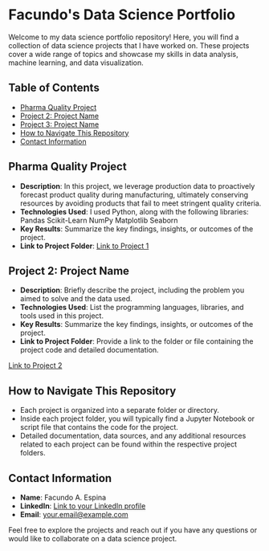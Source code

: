# Facundo's Data Science Portfolio

Welcome to my data science portfolio repository! Here, you will find a collection of data science projects that I have worked on. 
These projects cover a wide range of topics and showcase my skills in data analysis, machine learning, and data visualization.

## Table of Contents

- [Pharma Quality Project](#pharma-quality-project)
- [Project 2: Project Name](#project-2-project-name)
- [Project 3: Project Name](#project-3-project-name)
- [How to Navigate This Repository](#how-to-navigate-this-repository)
- [Contact Information](#contact-information)

## Pharma Quality Project

- **Description**: In this project, we leverage production data to proactively forecast product quality during manufacturing, ultimately conserving resources by avoiding products that fail to meet stringent quality criteria.
- **Technologies Used**: I used Python, along with the following libraries:
Pandas
Scikit-Learn
NumPy
Matplotlib
Seaborn
- **Key Results**: Summarize the key findings, insights, or outcomes of the project.
- **Link to Project Folder**: [Link to Project 1](/Pharma-Quality-Prediction/)

## Project 2: Project Name

- **Description**: Briefly describe the project, including the problem you aimed to solve and the data used.
- **Technologies Used**: List the programming languages, libraries, and tools used in this project.
- **Key Results**: Summarize the key findings, insights, or outcomes of the project.
- **Link to Project Folder**: Provide a link to the folder or file containing the project code and detailed documentation.

[Link to Project 2](project2_folder/project2.ipynb)


## How to Navigate This Repository

- Each project is organized into a separate folder or directory.
- Inside each project folder, you will typically find a Jupyter Notebook or script file that contains the code for the project.
- Detailed documentation, data sources, and any additional resources related to each project can be found within the respective project folders.

## Contact Information

- **Name**: Facundo A. Espina
- **LinkedIn**: [Link to your LinkedIn profile](https://www.linkedin.com/in/facundo-agustin-espina/)
- **Email**: your.email@example.com

Feel free to explore the projects and reach out if you have any questions or would like to collaborate on a data science project.
